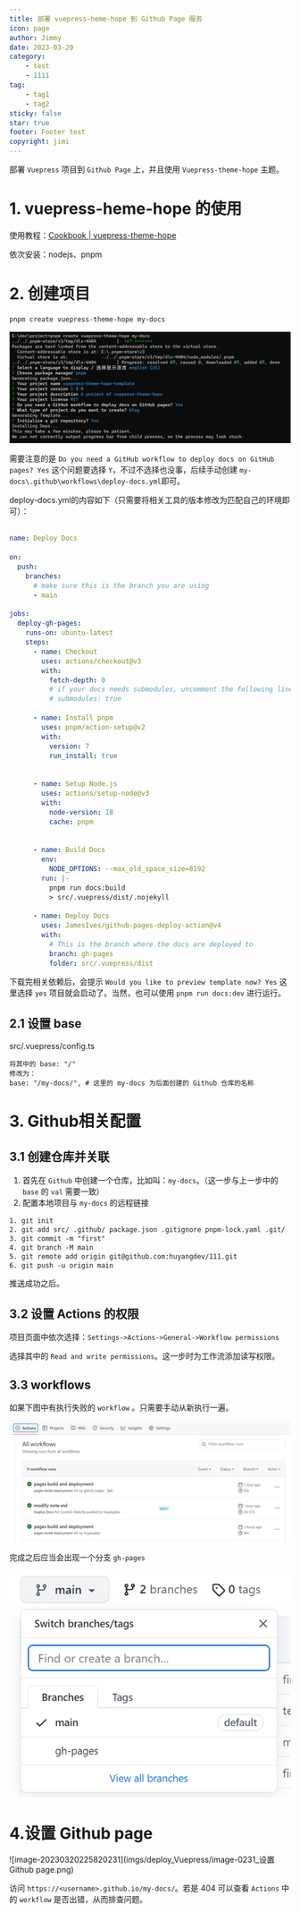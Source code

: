 ```yaml
---
title: 部署 vuepress-heme-hope 到 Github Page 服务
icon: page
author: Jimmy
date: 2023-03-20
category:
    - test
    - 1111
tag:
    - tag1
    - tag2
sticky: false
star: true
footer: Footer test
copyright: jimi
---
```


部署 `Vuepress` 项目到 `Github Page` 上，并且使用 `Vuepress-theme-hope` 主题。

<!-- more -->

# 1. vuepress-heme-hope 的使用

使用教程：[Cookbook | vuepress-theme-hope](https://vuepress-theme-hope.github.io/v2/cookbook/#tutorial)

依次安装：nodejs、pnpm

# 2. 创建项目

```sh
pnpm create vuepress-theme-hope my-docs
```

![image-20230320222940599](imgs/deploy_Vuepress/image-0599_创建项目.png)

需要注意的是 `Do you need a GitHub workflow to deploy docs on GitHub pages? Yes` 这个问题要选择 `Y`，不过不选择也没事，后续手动创建 `my-docs\.github\workflows\deploy-docs.yml`即可。

deploy-docs.yml的内容如下（只需要将相关工具的版本修改为匹配自己的环境即可）：

```yaml

name: Deploy Docs

on:
  push:
    branches:
      # make sure this is the branch you are using
      - main

jobs:
  deploy-gh-pages:
    runs-on: ubuntu-latest
    steps:
      - name: Checkout
        uses: actions/checkout@v3
        with:
          fetch-depth: 0
          # if your docs needs submodules, uncomment the following line
          # submodules: true

      - name: Install pnpm
        uses: pnpm/action-setup@v2
        with:
          version: 7
          run_install: true


      - name: Setup Node.js
        uses: actions/setup-node@v3
        with:
          node-version: 18
          cache: pnpm


      - name: Build Docs
        env:
          NODE_OPTIONS: --max_old_space_size=8192
        run: |-
          pnpm run docs:build
          > src/.vuepress/dist/.nojekyll

      - name: Deploy Docs
        uses: JamesIves/github-pages-deploy-action@v4
        with:
          # This is the branch where the docs are deployed to
          branch: gh-pages
          folder: src/.vuepress/dist
```



下载完相关依赖后，会提示 `Would you like to preview template now? Yes` 这里选择 `yes` 项目就会启动了。当然，也可以使用 `pnpm run docs:dev` 进行运行。



## 2.1 设置 base

src/.vuepress/config.ts

```
将其中的 base: "/"
修改为：
base: "/my-docs/", # 这里的 my-docs 为后面创建的 Github 仓库的名称
```



# 3. Github相关配置

## 3.1 创建仓库并关联

1. 首先在 `Github` 中创建一个仓库，比如叫：`my-docs`。（这一步与上一步中的 `base` 的 `val` 需要一致）
2. 配置本地项目与 `my-docs` 的远程链接

```
1. git init 
2. git add src/ .github/ package.json .gitignore pnpm-lock.yaml .git/
3. git commit -m "first"
4. git branch -M main
5. git remote add origin git@github.com:huyangdev/111.git
6. git push -u origin main
```

推送成功之后。

## 3.2 设置 Actions 的权限

项目页面中依次选择：`Settings->Actions->General->Workflow permissions`

选择其中的 `Read and write permissions`。这一步时为工作流添加读写权限。



## 3.3  workflows

如果下图中有执行失败的 `workflow` 。只需要手动从新执行一遍。

![image-20230320225434885](imgs/deploy_Vuepress/image-4885_工作流界面.png)

完成之后应当会出现一个分支 `gh-pages`

![image-20230320225710341](imgs/deploy_Vuepress/image-0341_新的分支.png)

# 4.设置 Github page

![image-20230320225820231](imgs/deploy_Vuepress/image-0231_设置Github page.png)



访问 `https://<username>.github.io/my-docs/`。若是 404 可以查看 `Actions` 中的 `workflow` 是否出错，从而排查问题。

